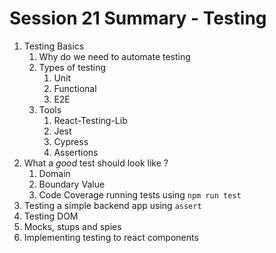 # Session 21 Summary - Testing

1. Testing Basics
   1. Why do we need to automate testing
   2. Types of testing
      1. Unit
      2. Functional
      3. E2E
   3. Tools
      1. React-Testing-Lib
      2. Jest
      3. Cypress
      4. Assertions
2. What a _good_ test should look like ?
   1. Domain
   2. Boundary Value
   3. Code Coverage
running tests using `npm run test`
3. Testing a simple backend app using `assert`
4. Testing DOM
5. Mocks, stups and spies
6. Implementing testing to react components